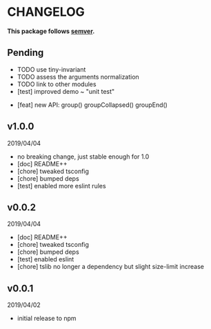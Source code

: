 # CHANGELOG
**This package follows [semver](https://semver.org/).**

## Pending
- TODO use tiny-invariant
- TODO assess the arguments normalization
- TODO link to other modules
- [test] improved demo ~ "unit test"
* [feat] new API: group() groupCollapsed() groupEnd()

## v1.0.0
2019/04/04
* no breaking change, just stable enough for 1.0
* [doc] README++
* [chore] tweaked tsconfig
* [chore] bumped deps
* [test] enabled more eslint rules

## v0.0.2
2019/04/04
* [doc] README++
* [chore] tweaked tsconfig
* [chore] bumped deps
* [test] enabled eslint
* [chore] tslib no longer a dependency but slight size-limit increase

## v0.0.1
2019/04/02
* initial release to npm
